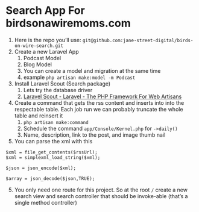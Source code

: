 # Search App For birdsonawiremoms.com
1. Here is the repo you’ll use: `git@github.com:jane-street-digital/birds-on-wire-search.git`
2. Create a new Laravel App
	1. Podcast Model
	2. Blog Model
	3. You can create a model and migration at the same time
	4. example  `php artisan make:model -m Podcast`
3. Install Laravel Scout (Search package)
	1. Lets try the database driver
	2. [Laravel Scout - Laravel - The PHP Framework For Web Artisans](https://laravel.com/docs/10.x/scout#database-engine)
4. Create a command that gets the rss content and inserts into into the respectable table. Each job run we can probably truncate the whole table and reinsert it
	1. `php artisan make:command`
	2. Schedule the command `app/Console/Kernel.php` for `->daily()`
	3. Name, description, link to the post, and image thumb nail
5. You can parse the xml with this
```
$xml = file_get_contents($rssUrl);
$xml = simplexml_load_string($xml);

$json = json_encode($xml);

$array = json_decode($json,TRUE);
```
5. You only need one route for this project. So at the root `/` create a new search view and search controller that should be invoke-able (that’s a single method controller)
